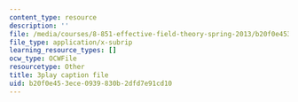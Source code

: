 ```yaml
---
content_type: resource
description: ''
file: /media/courses/8-851-effective-field-theory-spring-2013/b20f0e453ece0939830b2dfd7e91cd10_WB8r7CU7clk.srt
file_type: application/x-subrip
learning_resource_types: []
ocw_type: OCWFile
resourcetype: Other
title: 3play caption file
uid: b20f0e45-3ece-0939-830b-2dfd7e91cd10
---
```

